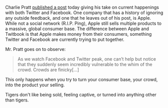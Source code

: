 Charlie Pratt [published a post](http://charliepratt.com/the-crowd-is-a-hungry-tiger/) today giving his take on current happenings with both Twitter and Facebook. One company that has a history of ignoring any outside feedback, and one that he leaves out of his post, is Apple. While not a social network (R.I.P. Ping), Apple still sells multiple products to a massive, global consumer base. The difference between Apple and Twitbook is that Apple makes money from their consumers, something Twitter and Facebook are currently trying to put together.

Mr. Pratt goes on to observe:

> As we watch Facebook and Twitter peak, one can’t help but notice that they suddenly seem incredibly vulnerable to the whim of the crowd. Crowds are finicky\[...\]

This only happens when you try to turn your consumer base, your crowd, into the product your selling.

Tigers don't like being sold, feeling captive, or turned into anything other than tigers.
